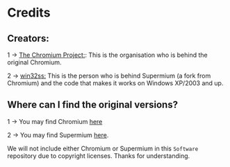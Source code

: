 # Credits

## Creators: 

1 -> [The Chromium Project:](https://github.com/chromium): This is the organisation who is behind the original Chromium.

2 -> [win32ss:](https://github.com/win32ss) This is the person who is behind Supermium (a fork from Chromium) and the code that makes it works on Windows XP/2003 and up.

## Where can I find the original versions?

1 -> You may find Chromium [here](https://github.com/chromium/chromium)

2 -> You may find Supermium [here](https://github.com/win32ss/supermium).

We will not include either Chromium or Supermium in this `Software` repository due to copyright licenses. Thanks for understanding.
